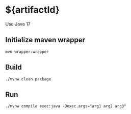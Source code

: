 # ${artifactId}

Use Java 17

## Initialize maven wrapper

`mvn wrapper:wrapper`

## Build

`./mvnw clean package`

## Run

`./mvnw compile exec:java -Dexec.args="arg1 arg2 arg3"`
